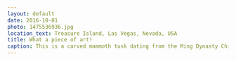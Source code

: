 ```yaml
---
layout: default
date: 2016-10-01
photo: 1475536936.jpg
location_text: Treasure Island, Las Vegas, Nevada, USA
title: What a piece of art!
caption: This is a carved mammoth tusk dating from the Ming Dynasty Chinese culture. Humans carved elephants, fish and pagodas, lilies, umbrellas, and then a million more little warriors. This is the most beautiful thing I had the chance to see in the US !
---
```

